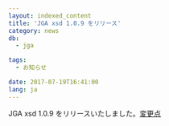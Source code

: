 ```yaml
---
layout: indexed_content
title: 'JGA xsd 1.0.9 をリリース'
category: news
db:
  - jga

tags:
  - お知らせ

date: 2017-07-19T16:41:00
lang: ja
---
```


<p>JGA xsd 1.0.9 をリリースいたしました。<a href="https://github.com/ddbj/pub/tree/master/docs/jga">変更点</a></p>
